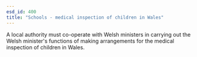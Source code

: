 ```yaml
---
esd_id: 400
title: "Schools - medical inspection of children in Wales"
---
```


A local authority must co-operate with Welsh ministers in carrying out the Welsh minister's functions of making arrangements for the medical inspection of children in Wales.

